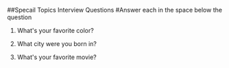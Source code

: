 ##Specail Topics Interview Questions
#Answer each in the space below the question

1. What's your favorite color?


2. What city were you born in?


3. What's your favorite movie?



